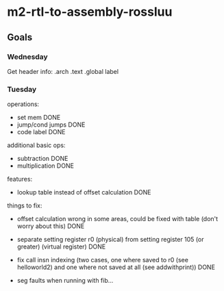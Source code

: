 # m2-rtl-to-assembly-rossluu
## Goals
### Wednesday
Get header info:
.arch
.text
.global
label


### Tuesday
operations:
* set mem DONE
* jump/cond jumps DONE
* code label DONE

additional basic ops:
* subtraction DONE
* multiplication DONE

features:
* lookup table instead of offset calculation DONE 

things to fix:
* offset calculation wrong in some areas, could be fixed with table (don't worry about this) DONE
* separate setting register r0 (physical) from setting register 105 (or greater) (virtual register) DONE
* fix call insn indexing (two cases, one where saved to r0  (see helloworld2) and one where not saved at all (see addwithprint)) DONE

* seg faults when running with fib...